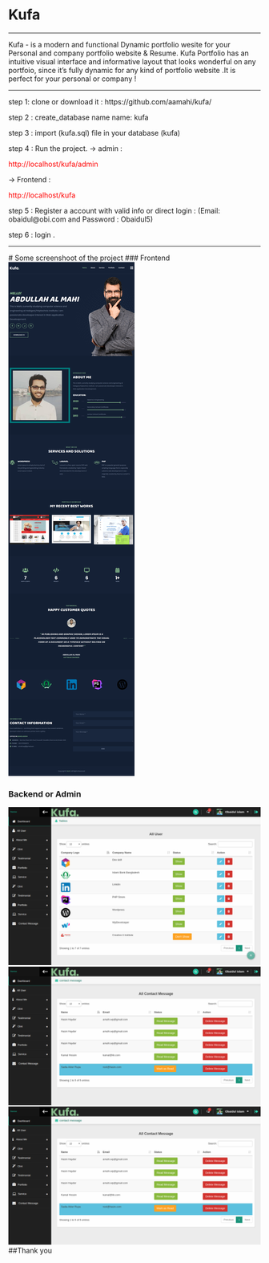 # Kufa
 <hr/>
 <div>
      <div class="js-item-description item-description has-toggle">
          <div class="user-html user-html__with-lazy-load"><p>
       Kufa - is a modern and functional Dynamic portfolio wesite for your Personal and company portfolio website &amp; Resume. Kufa Portfolio has an intuitive visual interface and informative layout that looks wonderful on any portfoio, since it’s fully dynamic for any kind of portfolio website .It is perfect for your personal or company !
</p>
<hr/>
           
  <p> step 1: clone or download it : https://github.com/aamahi/kufa/ </p>
  <p> step 2 : create_database name name: kufa </p>
  <p> step 3 : import (kufa.sql) file in your database (kufa)</p>
  <p> step 4 : Run the project. 
  -> admin : <p style="color:red">http://localhost/kufa/admin </p>
  -> Frontend : <p style="color:red"> http://localhost/kufa </p>
  <p> step 5 : Register a account with valid info  or direct login : (Email: obaidul@obi.com and Password : Obaidul5)  </p>
  <p> step 6 : login . </p>
<hr/>
# Some screenshoot of the project
### Frontend

<img src="git_img/frontend.png">

### Backend or Admin

<img src="git_img/admin1.png">
<img src="git_img/admin2.png">
<img src="git_img/admin2.png">
##Thank you 
